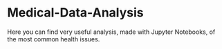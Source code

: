 # Medical-Data-Analysis
Here you can find very useful analysis, made with Jupyter Notebooks, of the most common health issues.
